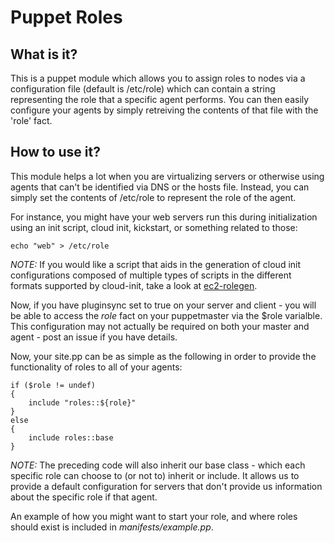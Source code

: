 Puppet Roles
============

What is it?
-----------

This is a puppet module which allows you to assign roles to nodes via a
configuration file (default is /etc/role) which can contain a string
representing the role that a specific agent performs. You can then
easily configure your agents by simply retreiving the contents of
that file with the 'role' fact.

How to use it?
--------------

This module helps a lot when you are virtualizing servers or otherwise
using agents that can't be identified via DNS or the hosts file. Instead,
you can simply set the contents of /etc/role to represent the role of the
agent.

For instance, you might have your web servers run this during initialization
using an init script, cloud init, kickstart, or something related to those:

    echo "web" > /etc/role

*NOTE:* If you would like a script that aids in the generation of cloud init
configurations composed of multiple types of scripts in the different
formats supported by cloud-init, take a look at [ec2-rolegen][1].

Now, if you have pluginsync set to true on your server and client - you
will be able to access the *role* fact on your puppetmaster via the $role
varialble. This configuration may not actually be required on both your
master and agent - post an issue if you have details.

Now, your site.pp can be as simple as the following in order to provide
the functionality of roles to all of your agents:

    if ($role != undef)
    {
        include "roles::${role}"
    }
    else
    {
        include roles::base
    }

*NOTE:* The preceding code will also inherit our base class - which
each specific role can choose to (or not to) inherit or include. It
allows us to provide a default configuration for servers that don't
provide us information about the specific role if that agent.

An example of how you might want to start your role, and where roles
should exist is included in *manifests/example.pp*.

[1]: http://github.com/monokrome/ec2-rolegen	"EC2 Rolegen"

